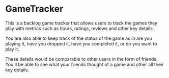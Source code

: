# GameTracker
This is a backlog game tracker that allows users to track the games they play with metrics such as hours, ratings, reviews and other key details. 

You are also able to keep track of the status of the game as in are you playing it, have you dropped it, have you completed it, or do you want to play it.

These details would be comparable to other users in the form of friends. You'll be able to see what your friends thought of a game and other all their key details.
